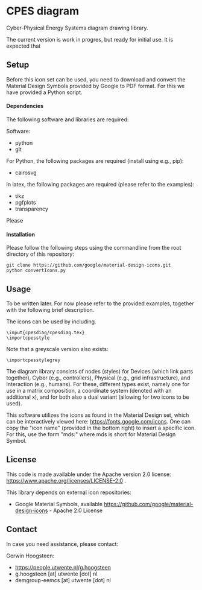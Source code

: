 # CPES diagram
Cyber-Physical Energy Systems diagram drawing library.

The current version is work in progres, but ready for initial use. It is expected that 

## Setup
Before this icon set can be used, you need to download and convert the Material Design Symbols provided by Google to PDF format. For this we have provided a Python script.

#### Dependencies
The following software and libraries are required:

Software:
- python
- git

For Python, the following packages are required (install using e.g., pip):
- cairosvg

In latex, the following packages are required (please refer to the examples):
- tikz
- pgfplots
- transparency


Please 

#### Installation
Please follow the following steps using the commandline from the root directory of this repository:

    git clone https://github.com/google/material-design-icons.git
    python convertIcons.py


## Usage
To be written later. For now please refer to the provided examples, together with the following brief description.

The icons can be used by including.
    
    \input{cpesdiag/cpesdiag.tex}
    \importcpesstyle
    
Note that a greyscale version also exists:

    \importcpesstylegrey

The diagram library consists of nodes (styles) for Devices (which link parts together), Cyber (e.g., controllers), Physical (e.g., grid infrastructure), and Interaction (e.g., humans). For these, different types exist, namely one for use in a matrix composition, a coordinate system (denoted with an additional x), and for both also a dual variant (allowing for two icons to be used).

This software utilizes the icons as found in the Material Design set, which can be interactively viewed here: https://fonts.google.com/icons. One can copy the "icon name" (provided in the bottom right) to insert a specific icon. For this, use the form "mds:<icon name>" where mds is short for Material Design Symbol.


## License

This code is made available under the Apache version 2.0 license: https://www.apache.org/licenses/LICENSE-2.0 .

This library depends on external icon repositories:
- Google Material Symbols, available https://github.com/google/material-design-icons - Apache 2.0 License

## Contact
In case you need assistance, please contact:

Gerwin Hoogsteen:
- https://people.utwente.nl/g.hoogsteen
- g.hoogsteen [at] utwente [dot] nl
- demgroup-eemcs [at] utwente [dot] nl
